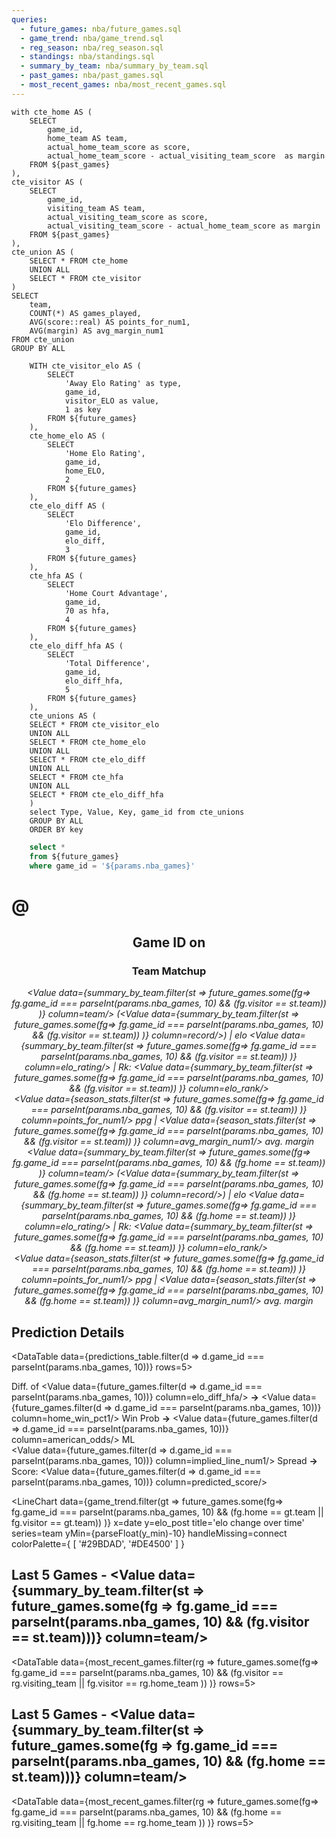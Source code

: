 ```yaml
---
queries:
  - future_games: nba/future_games.sql
  - game_trend: nba/game_trend.sql
  - reg_season: nba/reg_season.sql
  - standings: nba/standings.sql
  - summary_by_team: nba/summary_by_team.sql
  - past_games: nba/past_games.sql
  - most_recent_games: nba/most_recent_games.sql
---
```


```season_stats
with cte_home AS (
    SELECT 
        game_id,
        home_team AS team,
        actual_home_team_score as score,
        actual_home_team_score - actual_visiting_team_score  as margin
    FROM ${past_games}
),
cte_visitor AS (
    SELECT 
        game_id,
        visiting_team AS team,
        actual_visiting_team_score as score,
        actual_visiting_team_score - actual_home_team_score as margin
    FROM ${past_games}
),
cte_union AS (
    SELECT * FROM cte_home
    UNION ALL
    SELECT * FROM cte_visitor
)
SELECT
    team,
    COUNT(*) AS games_played,
    AVG(score::real) AS points_for_num1,
    AVG(margin) AS avg_margin_num1
FROM cte_union
GROUP BY ALL
```

```predictions_table
    WITH cte_visitor_elo AS (
        SELECT
            'Away Elo Rating' as type,
            game_id,
            visitor_ELO as value,
            1 as key
        FROM ${future_games}
    ),
    cte_home_elo AS (
        SELECT
            'Home Elo Rating',
            game_id,
            home_ELO,
            2
        FROM ${future_games}
    ),
    cte_elo_diff AS (
        SELECT
            'Elo Difference',
            game_id,
            elo_diff,
            3
        FROM ${future_games}
    ),
    cte_hfa AS (
        SELECT
            'Home Court Advantage',
            game_id,
            70 as hfa,
            4
        FROM ${future_games}
    ),
    cte_elo_diff_hfa AS (
        SELECT
            'Total Difference',
            game_id,
            elo_diff_hfa,
            5
        FROM ${future_games}
    ),
    cte_unions AS (
    SELECT * FROM cte_visitor_elo
    UNION ALL
    SELECT * FROM cte_home_elo
    UNION ALL
    SELECT * FROM cte_elo_diff
    UNION ALL
    SELECT * FROM cte_hfa
    UNION ALL
    SELECT * FROM cte_elo_diff_hfa
    )
    select Type, Value, Key, game_id from cte_unions
    GROUP BY ALL
    ORDER BY key
```

```sql filtered_future_games
    select *
    from ${future_games}
    where game_id = '${params.nba_games}'
```

# <Value data={filtered_future_games} column=visitor/> @ <Value data={filtered_future_games} column=home/>

<center>

## Game ID <Value data={filtered_future_games} column=game_id/> on <Value data={filtered_future_games} column=date/>

### Team Matchup

_<Value data={summary_by_team.filter(st =>
        future_games.some(fg=>
            fg.game_id === parseInt(params.nba_games, 10) && (fg.visitor == st.team))
    )}  column=team/> (<Value data={summary_by_team.filter(st =>
        future_games.some(fg=>
            fg.game_id === parseInt(params.nba_games, 10) && (fg.visitor == st.team))
    )}  column=record/>) | elo <Value data={summary_by_team.filter(st =>
        future_games.some(fg=>
            fg.game_id === parseInt(params.nba_games, 10) && (fg.visitor == st.team))
    )}  column=elo_rating/> | Rk: <Value data={summary_by_team.filter(st =>
        future_games.some(fg=>
            fg.game_id === parseInt(params.nba_games, 10) && (fg.visitor == st.team))
    )}  column=elo_rank/>_ <br> _<Value data={season_stats.filter(st =>
        future_games.some(fg=>
            fg.game_id === parseInt(params.nba_games, 10) && (fg.visitor == st.team))
    )}  column=points_for_num1/> ppg |  <Value data={season_stats.filter(st =>
        future_games.some(fg=>
            fg.game_id === parseInt(params.nba_games, 10) && (fg.visitor == st.team))
    )}  column=avg_margin_num1/> avg. margin_<br>
_<Value data={summary_by_team.filter(st =>
        future_games.some(fg=>
            fg.game_id === parseInt(params.nba_games, 10) && (fg.home == st.team))
    )}  column=team/> (<Value data={summary_by_team.filter(st =>
        future_games.some(fg=>
            fg.game_id === parseInt(params.nba_games, 10) && (fg.home == st.team))
    )}  column=record/>) | elo <Value data={summary_by_team.filter(st =>
        future_games.some(fg=>
            fg.game_id === parseInt(params.nba_games, 10) && (fg.home == st.team))
    )}  column=elo_rating/> | Rk: <Value data={summary_by_team.filter(st =>
        future_games.some(fg=>
            fg.game_id === parseInt(params.nba_games, 10) && (fg.home == st.team))
    )}  column=elo_rank/>_ <br> _<Value data={season_stats.filter(st =>
        future_games.some(fg=>
            fg.game_id === parseInt(params.nba_games, 10) && (fg.home == st.team))
    )}  column=points_for_num1/> ppg |  <Value data={season_stats.filter(st =>
        future_games.some(fg=>
            fg.game_id === parseInt(params.nba_games, 10) && (fg.home == st.team))
    )}  column=avg_margin_num1/> avg. margin_

</center>

## Prediction Details

<DataTable data={predictions_table.filter(d => d.game_id === parseInt(params.nba_games, 10))} rows=5>
  <Column id=type/>
  <Column id=value/>
</DataTable>

Diff. of <Value data={future_games.filter(d => d.game_id === parseInt(params.nba_games, 10))} column=elo_diff_hfa/> **->** <Value data={future_games.filter(d => d.game_id === parseInt(params.nba_games, 10))} column=home_win_pct1/> Win Prob **->** <Value data={future_games.filter(d => d.game_id === parseInt(params.nba_games, 10))} column=american_odds/> ML <br> <Value data={future_games.filter(d => d.game_id === parseInt(params.nba_games, 10))} column=implied_line_num1/> Spread **->** Score: <Value data={future_games.filter(d => d.game_id === parseInt(params.nba_games, 10))} column=predicted_score/> 

<script>

    $: test_val = Math.min(
            ...game_trend.filter(gt =>
                future_games.some(fg=>
                    fg.game_id === parseInt($page.params.nba_games, 10) && (fg.home == gt.team || fg.visitor == gt.team))
            ).map(item => item.elo_rating)
        )
    $: y_min = Math.min(1600,test_val)

</script>

<LineChart
    data={game_trend.filter(gt =>
        future_games.some(fg=>
            fg.game_id === parseInt(params.nba_games, 10) && (fg.home == gt.team || fg.visitor == gt.team))
    )} 
    x=date
    y=elo_post
    title='elo change over time'
    series=team
    yMin={parseFloat(y_min)-10}
    handleMissing=connect
    colorPalette={
        [
        '#29BDAD',
        '#DE4500'
        ]
    }
>
  <ReferenceLine y=1600 label="league avg." hideValue=true labelPosition=aboveStart />
</LineChart>

## Last 5 Games - <Value data={summary_by_team.filter(st => future_games.some(fg => fg.game_id === parseInt(params.nba_games, 10) && (fg.visitor == st.team)))}  column=team/>

<DataTable
    data={most_recent_games.filter(rg =>
        future_games.some(fg=>
            fg.game_id === parseInt(params.nba_games, 10) && (fg.visitor == rg.visiting_team || fg.visitor == rg.home_team ))
    )} 
    rows=5>
  <Column id=matchup/>
  <Column id=T title=" "/>
  <Column id=winning_team/>
  <Column id=score/>
  <Column id=elo_change_num1/>
</DataTable>

## Last 5 Games - <Value data={summary_by_team.filter(st => future_games.some(fg => fg.game_id === parseInt(params.nba_games, 10) && (fg.home == st.team)))}  column=team/>

<DataTable
    data={most_recent_games.filter(rg =>
        future_games.some(fg=>
            fg.game_id === parseInt(params.nba_games, 10) && (fg.home == rg.visiting_team || fg.home == rg.home_team ))
    )} 
    rows=5>
  <Column id=matchup/>
  <Column id=T title=" "/>
  <Column id=winning_team/>
  <Column id=score/>
  <Column id=elo_change_num1/>
</DataTable>